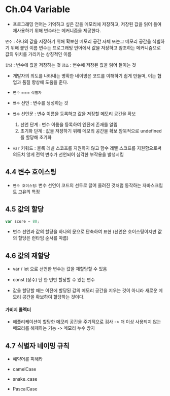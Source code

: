 # Ch.04 Variable

- 프로그래밍 언어는 기억하고 싶은 값을 메모리에 저장하고, 저장된 값을 읽어 들여 재사용하기 위해 변수라는 메커니즘을 제공한다.

`변수` : 하나의 값을 저장하기 위해 확보한 메모리 공간 자체 또는그 메모리 공간을 식별하기 위해 붙인 이름
변수는 프로그래밍 언어에서 값을 저장하고 참조하는 메커니즘으로 값의 위치를 가리키는 상징적인 이름

`할당` : 변수에 값을 저장하는 것
`참조` : 변수에 저장된 값을 읽어 들이는 것

- 개발자의 의도를 나타내는 명확한 네이밍은 코드를 이해하기 쉽게 만들며, 이는 협업과 품질 향상에 도움을 준다.

- `변수` === `식별자`
- `변수` 선언 : 변수를 생성하는 것
- `변수` 선언문 : 변수 이름을 등록하고 값을 저장할 메모리 공간을 확보

  1. 선언 단계 : 변수 이름을 등록하여 엔진에 존재를 알림
  2. 초기화 단계 : 값을 저장하기 위해 메모리 공간을 확보 암묵적으로 undefined 를 할당해 초기화

- `var` 키워드 : 블록 레벨 스코프를 지원하지 않고 함수 레벨 스코프를 지원함으로써 의도치 않게 전역 변수가 선언되어 심각한 부작용을 발생시킴

## 4.4 변수 호이스팅

- `변수 호이스팅`: 변수 선언이 코드의 선두로 끌어 올려진 것처럼 동작하는 자바스크립트 고유의 특정

## 4.5 값의 할당

```javascript
var score = 80;
```

- 변수 선언과 값의 할당을 하나의 문으로 단축하여 표현
  (선언은 호이스팅이지만 값의 할당은 런타임 순서를 따름)

## 4.6 값의 재할당

- var / let 으로 선언한 변수는 값을 재할당할 수 있음
- const (상수) 단 한 번만 할당할 수 있는 변수

- 값을 할당할 때는 이전에 할당된 값의 메모리 공간을 지우는 것이 아니라 새로운 메모리 공간을 확보하여 할당하는 것이다.

#### 가비지 콜렉터

- 애플리케이션이 할당한 메모리 공간을 주기적으로 검사 -> 더 이상 사용되지 않는 메모리를 해제하는 기능 -> 메모리 누수 방지

## 4.7 식별자 네이밍 규칙

- 예약어를 피해라

- camelCase
- snake_case
- PascalCase
